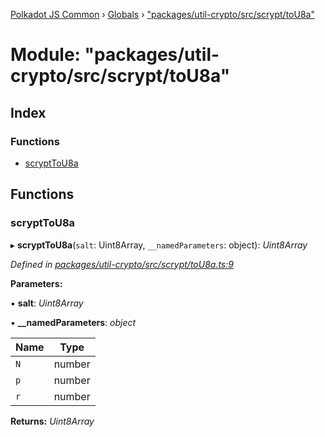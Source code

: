 [Polkadot JS Common](../README.md) › [Globals](../globals.md) › ["packages/util-crypto/src/scrypt/toU8a"](_packages_util_crypto_src_scrypt_tou8a_.md)

# Module: "packages/util-crypto/src/scrypt/toU8a"

## Index

### Functions

* [scryptToU8a](_packages_util_crypto_src_scrypt_tou8a_.md#scrypttou8a)

## Functions

###  scryptToU8a

▸ **scryptToU8a**(`salt`: Uint8Array, `__namedParameters`: object): *Uint8Array*

*Defined in [packages/util-crypto/src/scrypt/toU8a.ts:9](https://github.com/polkadot-js/common/blob/45c2afae/packages/util-crypto/src/scrypt/toU8a.ts#L9)*

**Parameters:**

▪ **salt**: *Uint8Array*

▪ **__namedParameters**: *object*

Name | Type |
------ | ------ |
`N` | number |
`p` | number |
`r` | number |

**Returns:** *Uint8Array*
